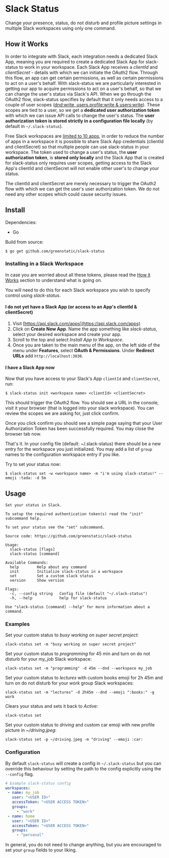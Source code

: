 # Slack Status
Change your presence, status, do not disturb and profile picture settings in multiple Slack workspaces using only 
one command.

## How it Works
In order to integrate with Slack, each integration needs a dedicated Slack App, meaning you are required to create
a dedicated Slack App for slack-status to work in your workspace.
Each Slack App receives a _clientId_ and _clientSecret_ - details with which we can initiate the OAuth2 flow.
Through this flow, an app can get certain permissions, as well as certain permissions to act on a user's behalf. 
With slack-status we are particularly interested in getting our app to acquire permissions to act on a user's behalf,
so that we can change the user's status via Slack's API.
When we go through the OAuth2 flow, slack-status specifies by default that it only needs access to a couple of user 
scopes ([dnd:write, users.profile:write & users:write](https://api.slack.com/scopes)).
These scopes are tied to a user, so we get a **dedicated user authorization token** with which we can issue 
API calls to change the user's status.
The **user authorization token is stored strictly in a configuration file locally** (by default in `~/.slack-status`).

Free Slack workspaces are 
[limited to 10 apps](https://slack.com/intl/en-si/help/articles/115002422943-Message-file-and-app-limits-on-the-free-version-of-Slack),
in order to reduce the number of apps in a workspace it is possible to share Slack App credentials (clientId and 
clientSecret) so that multiple people can use slack-status in your workspace.
The token used to change a user's status, the **user authorization token**, is **stored only locally** and
the Slack App that is created for slack-status only requires user scopes, getting access to the Slack App's 
clientId and clientSecret will not enable other user's to change your status.

The clientId and clientSecret are merely necessary to trigger the OAuth2 flow with which we can get the user's user 
authorization token.
We do not need any other scopes which could cause security issues.

## Install
Dependencies:
* Go

Build from source:
```shell
$ go get github.com/greenstatic/slack-status
```
### Installing in a Slack Workspace
In case you are worried about all these tokens, please read the [How it Works](#how-it-works) section to understand 
what is going on.

You will need to do this for each Slack workspace you wish to specify control using _slack-status_.

#### I do not yet have a Slack App (or access to an App's clientId & clientSecret)
1. Visit [https://api.slack.com/apps](https://api.slack.com/apps)
2. Click on **Create New App**. 
   Name the app something like _slack-status_, select your desired workspace and create your app.
3. Scroll to the top and select _Install App to Workspace_.
4. Once you are taken to the main menu of the app, on the left side of the menu under **Features**, select 
   **OAuth & Permissions**. Under **Redirect URLs** add `http://localhost:3030`.

#### I have a Slack App now
Now that you have access to your Slack's App `clientId` and `clientSecret`, run:
```shell
$ slack-status init <workspace name> <clientId> <clientSecret>
```

This should trigger the OAuth2 flow. 
You should see a URL in the console, visit it your browser (that is logged into your slack workspace).
You can review the scopes we are asking for, just click confirm.

Once you click confirm you should see a simple page saying that your User Authorization Token has been successfully required.
You may close the browser tab now.

That's it.
In your config file (default: ~/.slack-status) there should be a new entry for the workspace you just initialized.
You may add a list of `group` names to the configuration workspace entry if you like.

Try to set your status now:
```shell
$ slack-status set -w <workspace name> -m "i'm using slack-status!" --emoji :tada: -d 5m
```

## Usage
```
Set your status in Slack.

To setup the required authentication token(s) read the "init" subcommand help.

To set your status see the "set" subcommand.

Source code: https://github.com/greenstatic/slack-status

Usage:
  slack-status [flags]
  slack-status [command]

Available Commands:
  help        Help about any command
  init        Initialize slack-status in a workspace
  set         Set a custom slack status
  version     Show version

Flags:
  -c, --config string   Config file (default "~/.slack-status")
  -h, --help            help for slack-status

Use "slack-status [command] --help" for more information about a command.
```

### Examples
Set your custom status to _busy working on super secret project_:
```shell
slack-status set -m "busy working on super secret project"
```

Set your custom status to _programming_ for 45 min and turn on do not disturb for your *my_job* Slack workspace:
```shell
slack-status set -m "programming" -d 45m --dnd --workspace my_job
```

Set your custom status to _lectures_ with custom books emoji for 2h 45m and turn on do not disturb for your _work_ group Slack workspaces:
```shell
slack-status set -m "lectures" -d 2h45m --dnd --emoji ":books:" -g work
```

Clears your status and sets it back to _Active_: 
```shell
slack-status set
```

Set your custom status to _driving_ and custom car emoji with new profile picture in _~/driving.jpeg_:
```shell
slack-status set -p ~/driving.jpeg -m "driving" --emoji :car:
```

### Configuration
By default `slack-status` will create a config in `~/.slack-status` but you can override this behaviour by setting the 
path to the config explicitly using the `--config` flag.
 ```yaml
# Example slack-status config
workspaces:
  - name: my_job
    user: "<USER ID>"
    accessToken: "<USER ACCESS TOKEN>"
    groups:
      - "work"
  - name: home
    user: "<USER ID>"
    accessToken: "<USER ACCESS TOKEN>"
    groups:
      - "personal"
```

In general, you do not need to change anything, but you are encouraged to set your `group` fields to your liking.
